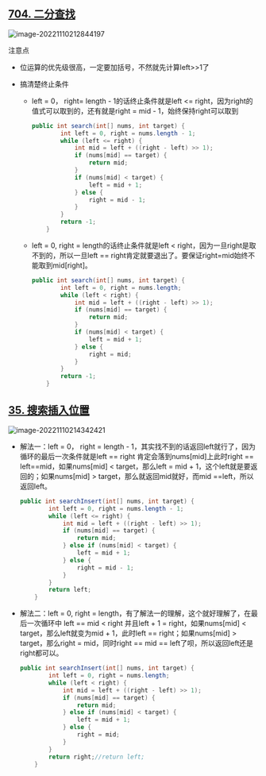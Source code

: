 

## [704. 二分查找](https://leetcode.cn/problems/binary-search/)

![image-20221110212844197](https://cdn.jsdelivr.net/gh/Miyuki7/image-host/blog-imgimage-20221110212844197.png)

注意点

* 位运算的优先级很高，一定要加括号，不然就先计算left>>1了

* 搞清楚终止条件

  * left = 0， right= length - 1的话终止条件就是left <= right，因为right的值式可以取到的，还有就是right = mid - 1，始终保持right可以取到

    ``` java
    public int search(int[] nums, int target) {
            int left = 0, right = nums.length - 1;
            while (left <= right) {
                int mid = left + ((right - left) >> 1);
                if (nums[mid] == target) {
                    return mid;
                }
                if (nums[mid] < target) {
                    left = mid + 1;
                } else {
                    right = mid - 1;
                }
            }
            return -1;
        }
    ```

  * left = 0, right = length的话终止条件就是left < right，因为一旦right是取不到的，所以一旦left == right肯定就要退出了。要保证right=mid始终不能取到mid[right]。

    ``` java
    public int search(int[] nums, int target) {
            int left = 0, right = nums.length;
            while (left < right) {
                int mid = left + ((right - left) >> 1);
                if (nums[mid] == target) {
                    return mid;
                }
                if (nums[mid] < target) {
                    left = mid + 1;
                } else {
                    right = mid;
                }
            }
            return -1;
        }
    ```

## [35. 搜索插入位置](https://leetcode.cn/problems/search-insert-position/)

![image-20221110214342421](https://cdn.jsdelivr.net/gh/Miyuki7/image-host/blog-imgimage-20221110214342421.png)

* 解法一：left = 0， right = length - 1，其实找不到的话返回left就行了，因为循环的最后一次条件就是left == right 肯定会落到nums[mid]上此时right == left==mid，如果nums[mid] < target，那么left = mid + 1，这个left就是要返回的；如果nums[mid] > target，那么就返回mid就好，而mid ==left，所以返回left。

  ``` java
  public int searchInsert(int[] nums, int target) {
          int left = 0, right = nums.length - 1;
          while (left <= right) {
              int mid = left + ((right - left) >> 1);
              if (nums[mid] == target) {
                  return mid;
              } else if (nums[mid] < target) {
                  left = mid + 1;
              } else {
                  right = mid - 1;
              }
          }
          return left;
      }
  ```

* 解法二：left = 0, right = length，有了解法一的理解，这个就好理解了，在最后一次循环中 left == mid < right 并且left + 1 = right，如果nums[mid] < target，那么left就变为mid + 1，此时left == right；如果nums[mid] > target，那么right = mid，同时right == mid == left了呗，所以返回left还是right都可以。

  ``` java
  public int searchInsert(int[] nums, int target) {
          int left = 0, right = nums.length;
          while (left < right) {
              int mid = left + ((right - left) >> 1);
              if (nums[mid] == target) {
                  return mid;
              } else if (nums[mid] < target) {
                  left = mid + 1;
              } else {
                  right = mid;
              }
          }
          return right;//return left;
      }
  ```

  